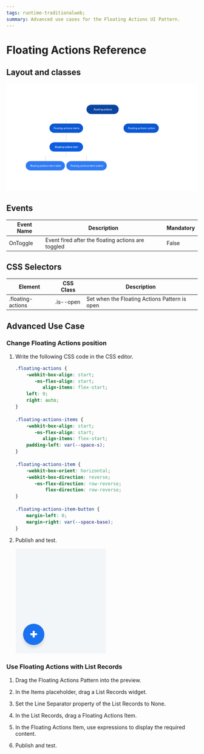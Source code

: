 ```yaml
---
tags: runtime-traditionalweb;
summary: Advanced use cases for the Floating Actions UI Pattern.
---
```


# Floating Actions Reference

## Layout and classes

![](<images/floatingactions-2-diag.png>)

## Events

| **Event Name** |  **Description** |  **Mandatory**  |
| ---|---|--- |  
| OnToggle | Event fired after the floating actions are toggled |  False  |

## CSS Selectors

| **Element** |  **CSS Class** |  **Description**  |
| ---|---|---|
| .floating-actions |  .is--open|  Set when the Floating Actions Pattern is open  |


## Advanced Use Case

### Change Floating Actions position

1. Write the following CSS code in the CSS editor.

    ```css
    .floating-actions {
        -webkit-box-align: start;
           -ms-flex-align: start;
              align-items: flex-start;
        left: 0;
        right: auto;
    }
    
    .floating-actions-items {
        -webkit-box-align: start;
           -ms-flex-align: start;
              align-items: flex-start;
        padding-left: var(--space-s);
    }
    
    .floating-actions-item {
        -webkit-box-orient: horizontal;
        -webkit-box-direction: reverse;
           -ms-flex-direction: row-reverse;
               flex-direction: row-reverse;
    }
    
    .floating-actions-item-button {
        margin-left: 0;
        margin-right: var(--space-base); 
    }
    ```
1. Publish and test.

    ![](<images/floatingactions-4-ss.gif>)

### Use Floating Actions with List Records

1. Drag the Floating Actions Pattern into the preview.

1. In the Items placeholder, drag a List Records widget.

1. Set the Line Separator property of the List Records to None.

1. In the List Records, drag a Floating Actions Item.

1. In the Floating Actions Item, use expressions to display the required content.

1. Publish and test.


